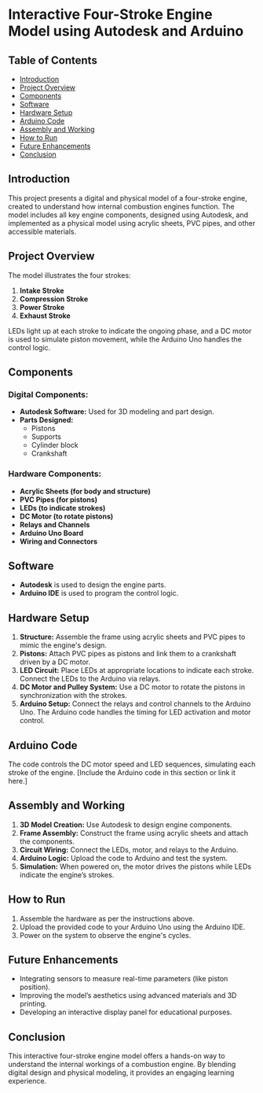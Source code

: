 # Interactive Four-Stroke Engine Model using Autodesk and Arduino

## Table of Contents
- [Introduction](#introduction)
- [Project Overview](#project-overview)
- [Components](#components)
- [Software](#software)
- [Hardware Setup](#hardware-setup)
- [Arduino Code](#arduino-code)
- [Assembly and Working](#assembly-and-working)
- [How to Run](#how-to-run)
- [Future Enhancements](#future-enhancements)
- [Conclusion](#conclusion)

## Introduction
This project presents a digital and physical model of a four-stroke engine, created to understand how internal combustion engines function. The model includes all key engine components, designed using Autodesk, and implemented as a physical model using acrylic sheets, PVC pipes, and other accessible materials.

## Project Overview
The model illustrates the four strokes:
1. **Intake Stroke**
2. **Compression Stroke**
3. **Power Stroke**
4. **Exhaust Stroke**

LEDs light up at each stroke to indicate the ongoing phase, and a DC motor is used to simulate piston movement, while the Arduino Uno handles the control logic.

## Components
### Digital Components:
- **Autodesk Software:** Used for 3D modeling and part design.
- **Parts Designed:**
  - Pistons
  - Supports
  - Cylinder block
  - Crankshaft

### Hardware Components:
- **Acrylic Sheets (for body and structure)**
- **PVC Pipes (for pistons)**
- **LEDs (to indicate strokes)**
- **DC Motor (to rotate pistons)**
- **Relays and Channels**
- **Arduino Uno Board**
- **Wiring and Connectors**

## Software
- **Autodesk** is used to design the engine parts.
- **Arduino IDE** is used to program the control logic.

## Hardware Setup
1. **Structure:** Assemble the frame using acrylic sheets and PVC pipes to mimic the engine's design.
2. **Pistons:** Attach PVC pipes as pistons and link them to a crankshaft driven by a DC motor.
3. **LED Circuit:** Place LEDs at appropriate locations to indicate each stroke. Connect the LEDs to the Arduino via relays.
4. **DC Motor and Pulley System:** Use a DC motor to rotate the pistons in synchronization with the strokes.
5. **Arduino Setup:** Connect the relays and control channels to the Arduino Uno. The Arduino code handles the timing for LED activation and motor control.

## Arduino Code
The code controls the DC motor speed and LED sequences, simulating each stroke of the engine. [Include the Arduino code in this section or link it here.]

## Assembly and Working
1. **3D Model Creation:** Use Autodesk to design engine components.
2. **Frame Assembly:** Construct the frame using acrylic sheets and attach the components.
3. **Circuit Wiring:** Connect the LEDs, motor, and relays to the Arduino.
4. **Arduino Logic:** Upload the code to Arduino and test the system.
5. **Simulation:** When powered on, the motor drives the pistons while LEDs indicate the engine’s strokes.

## How to Run
1. Assemble the hardware as per the instructions above.
2. Upload the provided code to your Arduino Uno using the Arduino IDE.
3. Power on the system to observe the engine's cycles.

## Future Enhancements
- Integrating sensors to measure real-time parameters (like piston position).
- Improving the model’s aesthetics using advanced materials and 3D printing.
- Developing an interactive display panel for educational purposes.

## Conclusion
This interactive four-stroke engine model offers a hands-on way to understand the internal workings of a combustion engine. By blending digital design and physical modeling, it provides an engaging learning experience.

